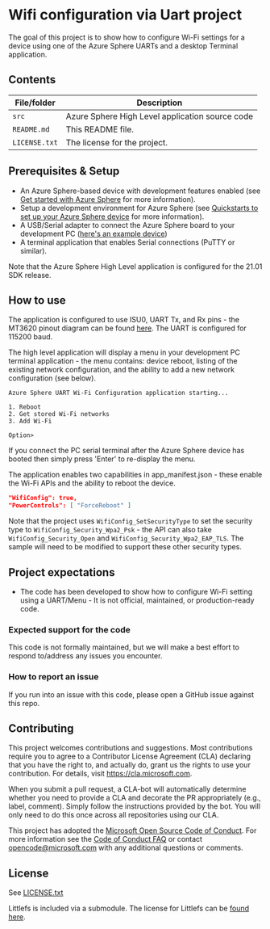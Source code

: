 # Wifi configuration via Uart project

The goal of this project is to show how to configure Wi-Fi settings for a device using one of the Azure Sphere UARTs and a desktop Terminal application.

## Contents

| File/folder | Description |
|-------------|-------------|
| `src`       | Azure Sphere High Level application source code |
| `README.md` | This README file. |
| `LICENSE.txt`   | The license for the project. |

## Prerequisites & Setup

- An Azure Sphere-based device with development features enabled (see [Get started with Azure Sphere](https://azure.microsoft.com/en-us/services/azure-sphere/get-started/) for more information).
- Setup a development environment for Azure Sphere (see [Quickstarts to set up your Azure Sphere device](https://docs.microsoft.com/en-us/azure-sphere/install/overview) for more information).
- A USB/Serial adapter to connect the Azure Sphere board to your development PC ([here's an example device](https://www.amazon.com/gp/product/B07BBPX8B8/ref=ppx_yo_dt_b_asin_title_o00_s00?ie=UTF8&psc=1))
- A terminal application that enables Serial connections (PuTTY or similar).

Note that the Azure Sphere High Level application is configured for the 21.01 SDK release.

## How to use
The application is configured to use ISU0, UART Tx, and Rx pins - the MT3620 pinout diagram can be found [here](https://docs.microsoft.com/en-us/azure-sphere/hardware/mt3620-user-guide). The UART is configured for 115200 baud.

The high level application will display a menu in your development PC terminal application - the menu contains: device reboot, listing of the existing network configuration, and the ability to add a new network configuration (see below).

```plaintext
Azure Sphere UART Wi-Fi Configuration application starting...

1. Reboot
2. Get stored Wi-Fi networks
3. Add Wi-Fi

Option>
```

If you connect the PC serial terminal after the Azure Sphere device has booted then simply press 'Enter' to re-display the menu.

The application enables two capabilities in app_manifest.json - these enable the Wi-Fi APIs and the ability to reboot the device.

```json
"WifiConfig": true,
"PowerControls": [ "ForceReboot" ]
```

Note that the project uses `WifiConfig_SetSecurityType` to set the security type to `WifiConfig_Security_Wpa2_Psk` - the API can also take `WifiConfig_Security_Open` and `WifiConfig_Security_Wpa2_EAP_TLS`. The sample will need to be modified to support these other security types.

## Project expectations

* The code has been developed to show how to configure Wi-Fi setting using a UART/Menu - It is not official, maintained, or production-ready code.

### Expected support for the code

This code is not formally maintained, but we will make a best effort to respond to/address any issues you encounter.

### How to report an issue

If you run into an issue with this code, please open a GitHub issue against this repo.

## Contributing

This project welcomes contributions and suggestions. Most contributions require you to
agree to a Contributor License Agreement (CLA) declaring that you have the right to,
and actually do, grant us the rights to use your contribution. For details, visit
https://cla.microsoft.com.

When you submit a pull request, a CLA-bot will automatically determine whether you need
to provide a CLA and decorate the PR appropriately (e.g., label, comment). Simply follow the
instructions provided by the bot. You will only need to do this once across all repositories using our CLA.

This project has adopted the [Microsoft Open Source Code of Conduct](https://opensource.microsoft.com/codeofconduct/).
For more information see the [Code of Conduct FAQ](https://opensource.microsoft.com/codeofconduct/faq/)
or contact [opencode@microsoft.com](mailto:opencode@microsoft.com) with any additional questions or comments.

## License

See [LICENSE.txt](./LICENCE.txt)

Littlefs is included via a submodule. The license for Littlefs can be [found here](https://github.com/littlefs-project/littlefs/blob/master/LICENSE.md).